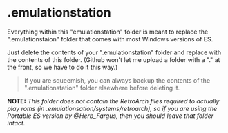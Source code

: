 # .emulationstation

Everything within this "emulationstation" folder is meant to replace the ".emulationstaion" folder that comes with most Windows versions of ES.

Just delete the contents of your ".emulationstation" folder and replace with the contents of this folder. (Github won't let me upload a folder with a "." at the front, so we have to do it this way.)

> If you are squeemish, you can always backup the contents of the ".emulationstation" folder elsewhere before deleting it.

**NOTE:** *This folder does not contain the RetroArch files required to actually play roms (in .emulationsation/systems/retroarch), so if you are using the Portable ES version by @Herb_Fargus, then you should leave that folder intact.*
